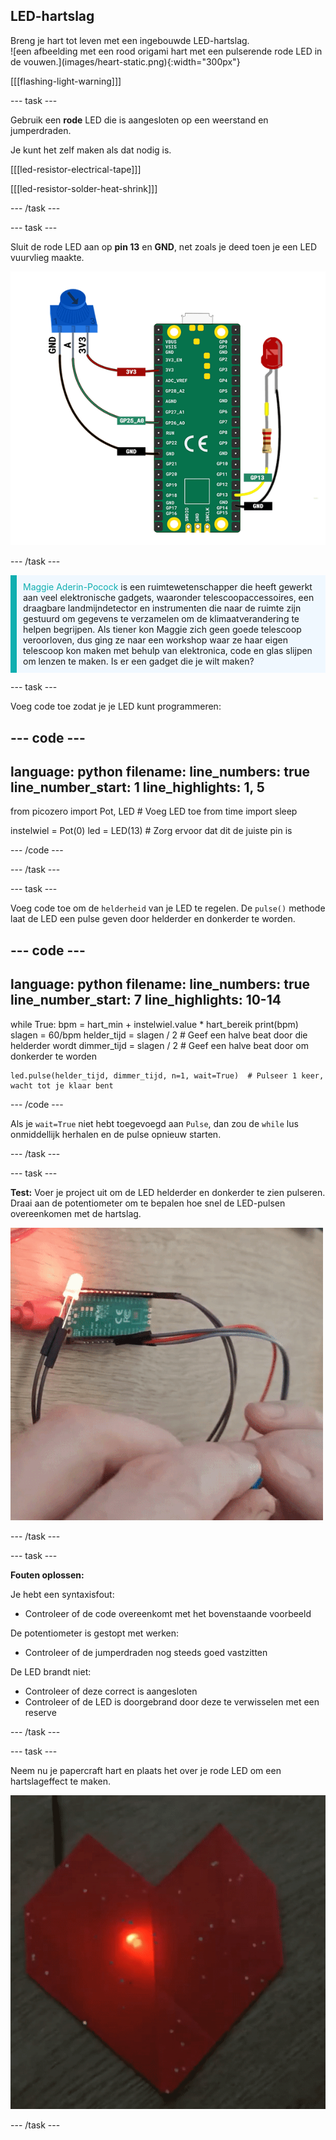## LED-hartslag

<div style="display: flex; flex-wrap: wrap">
<div style="flex-basis: 200px; flex-grow: 1; margin-right: 15px;">
Breng je hart tot leven met een ingebouwde LED-hartslag.
</div>
<div>
![een afbeelding met een rood origami hart met een pulserende rode LED in de vouwen.](images/heart-static.png){:width="300px"}
</div>
</div>

[[[flashing-light-warning]]]

--- task ---

Gebruik een **rode** LED die is aangesloten op een weerstand en jumperdraden.

Je kunt het zelf maken als dat nodig is.

[[[led-resistor-electrical-tape]]]

[[[led-resistor-solder-heat-shrink]]]

--- /task ---

--- task ---

Sluit de rode LED aan op **pin 13** en **GND**, net zoals je deed toen je een LED vuurvlieg maakte.

![Een potentiometer en een rode LED die zijn aangesloten op een Raspberry Pi Pico. Een weerstand wordt in lijn geplaatst met de lange poot van de LED en GPIO pin 13. De middelste pin van de potentiometer is verbonden met GPIO 26](images/pot-led-circuit.png)

--- /task ---

<p style="border-left: solid; border-width:10px; border-color: #0faeb0; background-color: aliceblue; padding: 10px;">
<span style="color: #0faeb0">Maggie Aderin-Pocock</span> is een ruimtewetenschapper die heeft gewerkt aan veel elektronische gadgets, waaronder telescoopaccessoires, een draagbare landmijndetector en instrumenten die naar de ruimte zijn gestuurd om gegevens te verzamelen om de klimaatverandering te helpen begrijpen. Als tiener kon Maggie zich geen goede telescoop veroorloven, dus ging ze naar een workshop waar ze haar eigen telescoop kon maken met behulp van elektronica, code en glas slijpen om lenzen te maken. Is er een gadget die je wilt maken?</p>

--- task ---

Voeg code toe zodat je je LED kunt programmeren:

--- code ---
---
language: python
filename: 
line_numbers: true
line_number_start: 1
line_highlights: 1, 5
---
from picozero import Pot, LED # Voeg LED toe
from time import sleep

instelwiel = Pot(0)
led = LED(13) # Zorg ervoor dat dit de juiste pin is

--- /code ---

--- /task ---

--- task ---

Voeg code toe om de `helderheid` van je LED te regelen. De `pulse()` methode laat de LED een pulse geven door helderder en donkerder te worden.

--- code ---
---
language: python
filename: 
line_numbers: true
line_number_start: 7
line_highlights: 10-14
---
while True: 
    bpm = hart_min + instelwiel.value * hart_bereik
    print(bpm)
    slagen = 60/bpm
    helder_tijd = slagen / 2 # Geef een halve beat door die helderder wordt
    dimmer_tijd = slagen / 2 # Geef een halve beat door om donkerder te worden

    led.pulse(helder_tijd, dimmer_tijd, n=1, wait=True)  # Pulseer 1 keer, wacht tot je klaar bent

--- /code ---

Als je `wait=True` niet hebt toegevoegd aan `Pulse`, dan zou de `while` lus onmiddellijk herhalen en de pulse opnieuw starten.

--- /task ---

--- task ---

**Test:** Voer je project uit om de LED helderder en donkerder te zien pulseren. Draai aan de potentiometer om te bepalen hoe snel de LED-pulsen overeenkomen met de hartslag.

![Animatie van iemand die aan de potentiometer draait om de LED aan en uit te laten pulseren door aan de potentiometer te draaien om de helderheid te veranderen.](images/pulse-test.gif)

--- /task ---

--- task ---

**Fouten oplossen:**

Je hebt een syntaxisfout:
+ Controleer of de code overeenkomt met het bovenstaande voorbeeld

De potentiometer is gestopt met werken:
+ Controleer of de jumperdraden nog steeds goed vastzitten

De LED brandt niet:
+ Controleer of deze correct is aangesloten
+ Controleer of de LED is doorgebrand door deze te verwisselen met een reserve

--- /task ---


--- task ---

Neem nu je papercraft hart en plaats het over je rode LED om een hartslageffect te maken.

![Animatie van de LED die door het papieren hart pulseert.](images/heartbeat.gif)

--- /task ---



